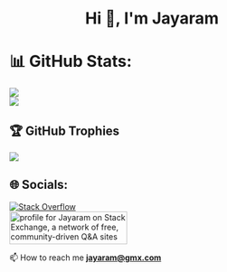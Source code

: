 <h1 align="center">Hi 👋, I'm Jayaram</h1>

# 📊 GitHub Stats:
![](https://github-readme-stats.vercel.app/api?username=nice&theme=default&hide_border=false&include_all_commits=true&count_private=true)<br/>
![](https://github-readme-streak-stats.herokuapp.com/?user=nice&theme=default&hide_border=false)<br/>

## 🏆 GitHub Trophies
![](https://github-profile-trophy.vercel.app/?username=nice&theme=flat&no-frame=false&no-bg=false&margin-w=4)

## 🌐 Socials:
[![Stack Overflow](https://img.shields.io/badge/-Stackoverflow-FE7A16?logo=stack-overflow&logoColor=white)](https://stackoverflow.com/users/2102830)<br/>
<a href="https://stackexchange.com/users/2406514"><img src="https://stackexchange.com/users/flair/2406514.png" width="208" height="58" alt="profile for Jayaram on Stack Exchange, a network of free, community-driven Q&amp;A sites" title="profile for Jayaram on Stack Exchange, a network of free, community-driven Q&amp;A sites"></a>

📫 How to reach me **jayaram@gmx.com**
